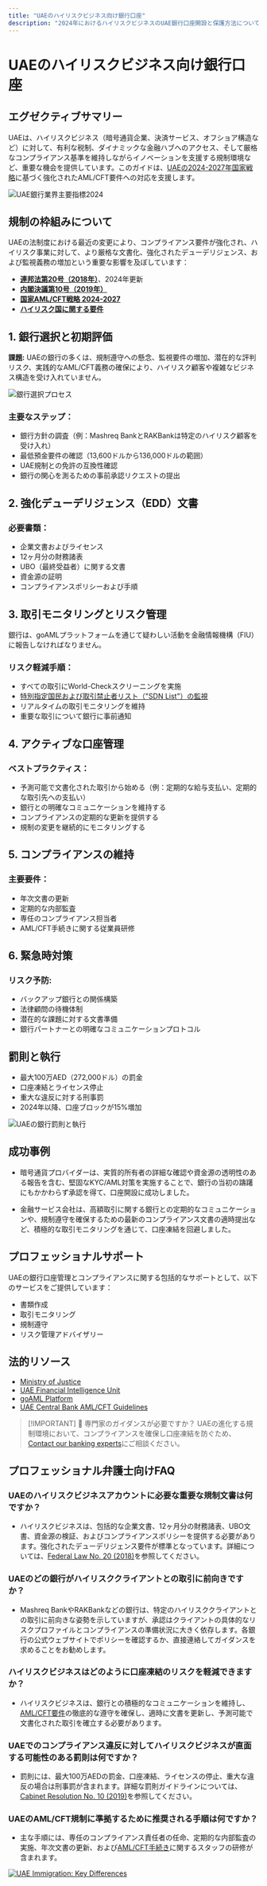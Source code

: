 ```yaml
---
title: "UAEのハイリスクビジネス向け銀行口座"
description: "2024年におけるハイリスクビジネスのUAE銀行口座開設と保護方法について学びましょう。コンプライアンス要件、リスク軽減、口座凍結防止に関する専門家ガイド。"
---
```


# UAEのハイリスクビジネス向け銀行口座

## エグゼクティブサマリー

UAEは、ハイリスクビジネス（暗号通貨企業、決済サービス、オフショア構造など）に対して、有利な税制、ダイナミックな金融ハブへのアクセス、そして厳格なコンプライアンス基準を維持しながらイノベーションを支援する規制環境など、重要な機会を提供しています。このガイドは、[UAEの2024-2027年国家戦略](https://www.mofa.gov.ae/en/mediahub/news/2024/9/5/5-9-2024-uae-uae)に基づく強化されたAML/CFT要件への対応を支援します。

![UAE銀行業界主要指標2024](/content/uae-banking-stats.svg)

## 規制の枠組みについて

UAEの法制度における最近の変更により、コンプライアンス要件が強化され、ハイリスク事業に対して、より厳格な文書化、強化されたデューデリジェンス、および監視義務の増加という重要な影響を及ぼしています：

- **[連邦法第20号（2018年）](https://rulebook.centralbank.ae/en/rulebook/decree-federal-law-no-20-2018-anti-money-laundering-and-combating-financing-terrorism-and)**、2024年更新
- **[内閣決議第10号（2019年）](https://uaelegislation.gov.ae/en/legislations/1015/download)**
- **[国家AML/CFT戦略 2024-2027](https://www.namlcftc.gov.ae/en/more/uae-strategy/)**
- **[ハイリスク国に関する要件](https://rulebook.centralbank.ae/en/rulebook/643-requirements-high-risk-countries)**

## 1. 銀行選択と初期評価

**課題:** UAEの銀行の多くは、規制遵守への懸念、監視要件の増加、潜在的な評判リスク、実践的なAML/CFT義務の確保により、ハイリスク顧客や複雑なビジネス構造を受け入れていません。

![銀行選択プロセス](/content/bank-selection.svg)

### 主要なステップ：

- 銀行方針の調査（例：Mashreq BankとRAKBankは特定のハイリスク顧客を受け入れ）
- 最低預金要件の確認（13,600ドルから136,000ドルの範囲）
- UAE規制との免許の互換性確認
- 銀行の関心を測るための事前承認リクエストの提出

## 2. 強化デューデリジェンス（EDD）文書

### 必要書類：

- 企業文書およびライセンス
- 12ヶ月分の財務諸表
- UBO（最終受益者）に関する文書
- 資金源の証明
- コンプライアンスポリシーおよび手順

## 3. 取引モニタリングとリスク管理

銀行は、goAMLプラットフォームを通じて疑わしい活動を金融情報機構（FIU）に報告しなければなりません。

### リスク軽減手順：

- すべての取引にWorld-Checkスクリーニングを実施
- [特別指定国民および取引禁止者リスト（"SDN List"）の監視](https://sanctionssearch.ofac.treas.gov/)
- リアルタイムの取引モニタリングを維持
- 重要な取引について銀行に事前通知

## 4. アクティブな口座管理

### ベストプラクティス：

- 予測可能で文書化された取引から始める（例：定期的な給与支払い、定期的な取引先への支払い）
- 銀行との明確なコミュニケーションを維持する
- コンプライアンスの定期的な更新を提供する
- 規制の変更を継続的にモニタリングする

## 5. コンプライアンスの維持

### 主要要件：

- 年次文書の更新
- 定期的な内部監査
- 専任のコンプライアンス担当者
- AML/CFT手続きに関する従業員研修

## 6. 緊急時対策

### リスク予防:

- バックアップ銀行との関係構築
- 法律顧問の待機体制
- 潜在的な課題に対する文書準備
- 銀行パートナーとの明確なコミュニケーションプロトコル

## 罰則と執行

- 最大100万AED（272,000ドル）の罰金
- 口座凍結とライセンス停止
- 重大な違反に対する刑事罰
- 2024年以降、口座ブロックが15%増加

![UAEの銀行罰則と執行](/content/penalties-enforcement.svg)

## 成功事例

- 暗号通貨プロバイダーは、実質的所有者の詳細な確認や資金源の透明性のある報告を含む、堅固なKYC/AML対策を実施することで、銀行の当初の躊躇にもかかわらず承認を得て、口座開設に成功しました。

- 金融サービス会社は、高額取引に関する銀行との定期的なコミュニケーションや、規制遵守を確保するための最新のコンプライアンス文書の適時提出など、積極的な取引モニタリングを通じて、口座凍結を回避しました。

## プロフェッショナルサポート

UAEの銀行口座管理とコンプライアンスに関する包括的なサポートとして、以下のサービスをご提供しています：

- 書類作成
- 取引モニタリング
- 規制遵守
- リスク管理アドバイザリー

## 法的リソース

- [Ministry of Justice](https://www.moj.gov.ae)
- [UAE Financial Intelligence Unit](https://www.uaefiu.gov.ae)
- [goAML Platform](https://goaml.ae)
- [UAE Central Bank AML/CFT Guidelines](https://www.centralbank.ae/en/our-operations/anti-money-laundering-aml/)

> [!IMPORTANT] 💜 専門家のガイダンスが必要ですか？
> UAEの進化する規制環境において、コンプライアンスを確保し口座凍結を防ぐため、[Contact our banking experts](../../resources/contacts)にご相談ください。

## プロフェッショナル弁護士向けFAQ

### UAEのハイリスクビジネスアカウントに必要な重要な規制文書は何ですか？

- ハイリスクビジネスは、包括的な企業文書、12ヶ月分の財務諸表、UBO文書、資金源の検証、およびコンプライアンスポリシーを提供する必要があります。強化されたデューデリジェンス要件が標準となっています。詳細については、[Federal Law No. 20 (2018)](https://rulebook.centralbank.ae/en/rulebook/decree-federal-law-no-20-2018-anti-money-laundering-and-combating-financing-terrorism-and)を参照してください。

### UAEのどの銀行がハイリスククライアントとの取引に前向きですか？

- Mashreq BankやRAKBankなどの銀行は、特定のハイリスククライアントとの取引に前向きな姿勢を示していますが、承認はクライアントの具体的なリスクプロファイルとコンプライアンスの準備状況に大きく依存します。各銀行の公式ウェブサイトでポリシーを確認するか、直接連絡してガイダンスを求めることをお勧めします。

### ハイリスクビジネスはどのように口座凍結のリスクを軽減できますか？

- ハイリスクビジネスは、銀行との積極的なコミュニケーションを維持し、[AML/CFT要件](https://www.centralbank.ae/en/our-operations/anti-money-laundering-aml/)の徹底的な遵守を確保し、適時に文書を更新し、予測可能で文書化された取引を確立する必要があります。

### UAEでのコンプライアンス違反に対してハイリスクビジネスが直面する可能性のある罰則は何ですか？

- 罰則には、最大100万AEDの罰金、口座凍結、ライセンスの停止、重大な違反の場合は刑事罰が含まれます。詳細な罰則ガイドラインについては、[Cabinet Resolution No. 10 (2019)](https://uaelegislation.gov.ae/en/legislations/1015/download)を参照してください。

### UAEのAML/CFT規制に準拠するために推奨される手順は何ですか？

- 主な手順には、専任のコンプライアンス責任者の任命、定期的な内部監査の実施、年次文書の更新、および[AML/CFT手続き](https://rulebook.centralbank.ae/en/rulebook/cabinet-decision-58-2020-beneficial-owner-procedures)に関するスタッフの研修が含まれます。

[![UAE Immigration: Key Differences](/content/uae-immigration.svg)](../company-registration/benefits-problems.md)